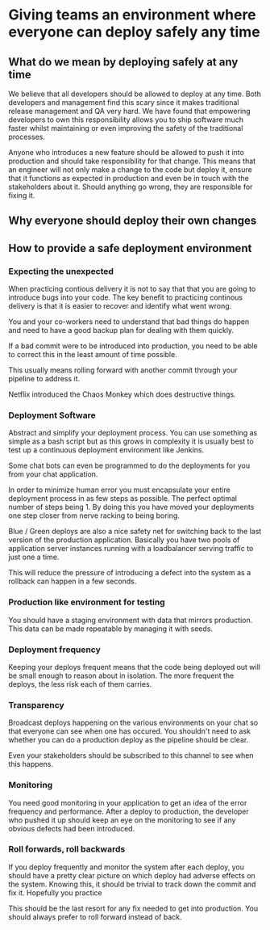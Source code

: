 # Giving teams an environment where everyone can deploy safely any time

## What do we mean by deploying safely at any time
  We believe that all developers should be allowed to deploy at any time.  Both developers and management find this scary since it makes traditional
  release management and QA very hard.  We have found that empowering developers to own this responsibility allows you to ship software much faster
  whilst maintaining or even improving the safety of the traditional processes.

  Anyone who introduces a new feature should be allowed to push it into production and should take responsibility for that change.
  This means that an engineer will not only make a change to the code but deploy it, ensure that it functions as expected in production and even be in
  touch with the stakeholders about it.  Should anything go wrong, they are responsible for fixing it.

## Why everyone should deploy their own changes

## How to provide a safe deployment environment

### Expecting the unexpected

  When practicing contious delivery it is not to say that that you are going to introduce bugs into your code.
  The key benefit to practicing continous delivery is that it is easier to recover and identify what went wrong.

  You and your co-workers need to understand that bad things do happen and need to have a good backup plan for dealing with them quickly.

  If a bad commit were to be introduced into production, you need to be able to correct this in the least amount of time possible.

  This usually means rolling forward with another commit through your pipeline to address it.

  Netflix introduced the Chaos Monkey which does destructive things.

### Deployment Software

  Abstract and simplify your deployment process.  You can use something as simple as a bash script but as this grows in complexity it is usually best
  to test up a continuous deployment environment like Jenkins.

  Some chat bots can even be programmed to do the deployments for you from your chat application.

  In order to minimize human error you must encapsulate your entire deployment process in as few steps as possible.
  The perfect optimal number of steps being 1.  By doing this you have moved your deployments one step closer from nerve racking to being boring.

  Blue / Green deploys are also a nice safety net for switching back to the last version of the production application.
  Basically you have two pools of application server instances running with a loadbalancer serving traffic to just one a time.

  This will reduce the pressure of introducing a defect into the system as a rollback can happen in a few seconds.

### Production like environment for testing

  You should have a staging environment with data that mirrors production.
  This data can be made repeatable by managing it with seeds.
### Deployment frequency
  Keeping your deploys frequent means that the code being deployed out will be small enough to reason about in isolation.
  The more frequent the deploys, the less risk each of them carries.

### Transparency
  Broadcast deploys happening on the various environments on your chat so that everyone can see when one has occured.
  You shouldn't need to ask whether you can do a production deploy as the pipeline should be clear.

  Even your stakeholders should be subscribed to this channel to see when this happens.
### Monitoring
  You need good monitoring in your application to get an idea of the error frequency and performance.
  After a deploy to production, the developer who pushed it up should keep an eye on the monitoring to see if any obvious defects had been introduced.
### Roll forwards, roll backwards
  If you deploy frequently and monitor the system after each deploy, you should have a pretty clear picture on which deploy had adverse effects on the
  system.  Knowing this, it should be trivial to track down the commit and fix it.  Hopefully you practice

  This should be the last resort for any fix needed to get into production.  You should always prefer to roll forward instead of back.
